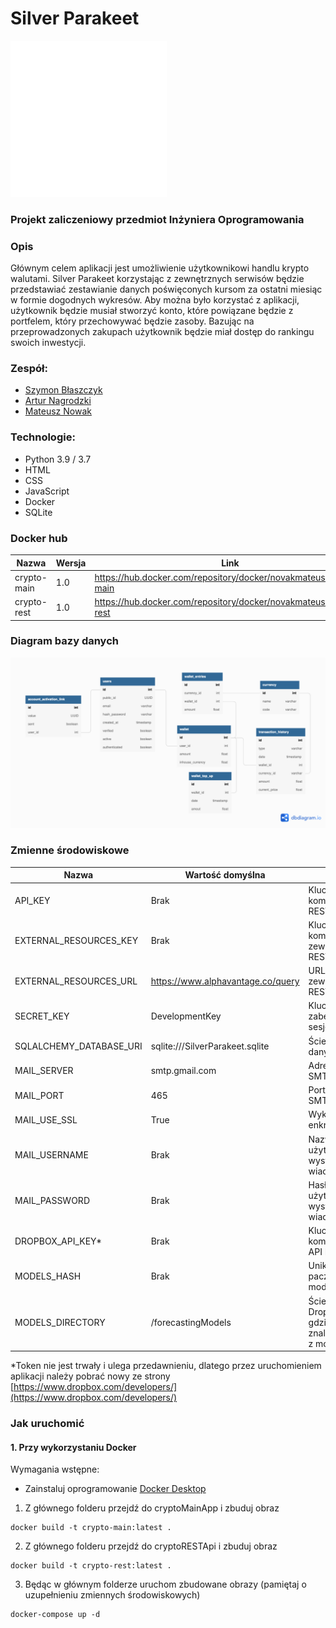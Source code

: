# Silver Parakeet

<img src="docs/logo_white.png" width="250" alt="Silver Parakeet Logo">

### Projekt zaliczeniowy przedmiot Inżyniera Oprogramowania

### Opis
Głównym celem aplikacji jest umożliwienie użytkownikowi handlu krypto walutami. Silver Parakeet korzystając z zewnętrznych serwisów będzie przedstawiać zestawianie danych poświęconych kursom za ostatni miesiąc w formie dogodnych wykresów. Aby można było korzystać z aplikacji, użytkownik będzie musiał stworzyć konto, które powiązane będzie z portfelem, który przechowywać będzie zasoby. Bazując na przeprowadzonych zakupach użytkownik będzie miał dostęp do rankingu swoich inwestycji.

### Zespół:
- [Szymon Błaszczyk](https://github.com/gaser3)
- [Artur Nagrodzki](https://github.com/ArturNagrodzki)
- [Mateusz Nowak](https://github.com/NovakMateusz)

### Technologie:
- Python 3.9 / 3.7
- HTML
- CSS
- JavaScript
- Docker
- SQLite

### Docker hub
| Nazwa       | Wersja | Link                                                              |
|-------------|--------|-------------------------------------------------------------------|
| crypto-main | 1.0    | https://hub.docker.com/repository/docker/novakmateusz/crypto-main |
| crypto-rest | 1.0    | https://hub.docker.com/repository/docker/novakmateusz/crypto-rest |


### Diagram bazy danych
![Diagram bazy danych](docs/databaseDiagram.png)

### Zmienne środowiskowe
| Nazwa                   | Wartość domyślna                  | Opis                                                        | Komponent   |
|-------------------------|-----------------------------------|-------------------------------------------------------------|-------------|
| API_KEY                 | Brak                              | Klucz do komunikacji z REST API                             | Main / REST |
| EXTERNAL_RESOURCES_KEY  | Brak                              | Klucz do komunikacji z zewnętrzynym REST API                | REST        |
| EXTERNAL_RESOURCES_URL  | https://www.alphavantage.co/query | URL do zewnętrznego REST API                                | REST        |
| SECRET_KEY              | DevelopmentKey                    | Klucz zabezpieczajacy sesje klienta                         | Main        |
| SQLALCHEMY_DATABASE_URI | sqlite:///SilverParakeet.sqlite   | Ścieżka do bazy danych                                      | Main        |
| MAIL_SERVER             | smtp.gmail.com                    | Adres serwera SMTP                                          | Main        |
| MAIL_PORT               | 465                               | Port serwera SMTP                                           | Main        |
| MAIL_USE_SSL            | True                              | Wykorzystanie enkrypcji SSL                                 | Main        |
| MAIL_USERNAME           | Brak                              | Nazwa użytkownika wysyłajacego wiadomość                    | Main        |
| MAIL_PASSWORD           | Brak                              | Hasło użytkownika wysyłającego wiadomość                    | Main        |
| DROPBOX_API_KEY*        | Brak                              | Klucz do komunikacji z API Dropbox'a                        | REST        |
| MODELS_HASH             | Brak                              | Unikalna nazwa paczki z modelami                            | REST        |
| MODELS_DIRECTORY        | /forecastingModels                | Ścieżka do Dropbox'a, gdzie można znaleźć paczkę z modelami | REST        |

*Token nie jest trwały i ulega przedawnieniu, dlatego przez uruchomieniem aplikacji należy pobrać nowy ze strony [https://www.dropbox.com/developers/](https://www.dropbox.com/developers/)

### Jak uruchomić
#### 1. Przy wykorzystaniu Docker
Wymagania wstępne:
- Zainstaluj oprogramowanie [Docker Desktop](https://docs.docker.com/desktop/)

1. Z głównego folderu przejdź do cryptoMainApp i zbuduj obraz
```console
docker build -t crypto-main:latest .
```
2. Z głównego folderu przejdź do cryptoRESTApi i zbuduj obraz
```console
docker build -t crypto-rest:latest .
```
3. Będąc w głównym folderze uruchom zbudowane obrazy (pamiętaj o uzupełnieniu zmiennych środowiskowych)
```console
docker-compose up -d
```